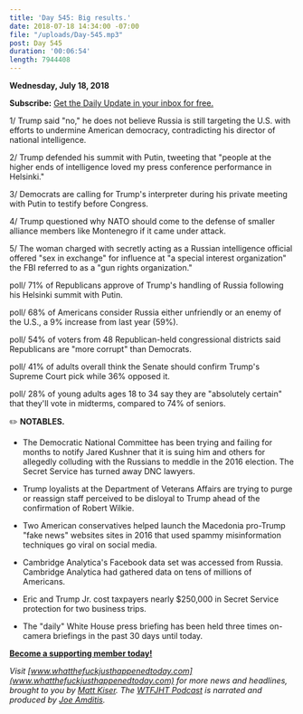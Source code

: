 ```yaml
---
title: 'Day 545: Big results.'
date: 2018-07-18 14:34:00 -07:00
file: "/uploads/Day-545.mp3"
post: Day 545
duration: '00:06:54'
length: 7944408
---
```


**Wednesday, July 18, 2018**

**Subscribe:** [Get the Daily Update in your inbox for free.](https://whatthefuckjusthappenedtoday.com/subscribe/)

1/ Trump said "no," he does not believe Russia is still targeting the U.S. with efforts to undermine American democracy, contradicting his director of national intelligence.

2/ Trump defended his summit with Putin, tweeting that "people at the higher ends of intelligence loved my press conference performance in Helsinki."

3/ Democrats are calling for Trump's interpreter during his private meeting with Putin to testify before Congress.

4/ Trump questioned why NATO should come to the defense of smaller alliance members like Montenegro if it came under attack.

5/ The woman charged with secretly acting as a Russian intelligence official offered "sex in exchange" for influence at "a special interest organization" the FBI referred to as a "gun rights organization."

poll/ 71% of Republicans approve of Trump's handling of Russia following his Helsinki summit with Putin.

poll/ 68% of Americans consider Russia either unfriendly or an enemy of the U.S., a 9% increase from last year (59%).

poll/ 54% of voters from 48 Republican-held congressional districts said Republicans are "more corrupt" than Democrats.

poll/ 41% of adults overall think the Senate should confirm Trump's Supreme Court pick while 36% opposed it.

poll/ 28% of young adults ages 18 to 34 say they are "absolutely certain" that they'll vote in midterms, compared to 74% of seniors.

✏️ **NOTABLES.**

* The Democratic National Committee has been trying and failing for months to notify Jared Kushner that it is suing him and others for allegedly colluding with the Russians to meddle in the 2016 election. The Secret Service has turned away DNC lawyers.

* Trump loyalists at the Department of Veterans Affairs are trying to purge or reassign staff perceived to be disloyal to Trump ahead of the confirmation of Robert Wilkie.

* Two American conservatives helped launch the Macedonia pro-Trump "fake news" websites sites in 2016 that used spammy misinformation techniques go viral on social media.

* Cambridge Analytica's Facebook data set was accessed from Russia. Cambridge Analytica had gathered data on tens of millions of Americans.

* Eric and Trump Jr. cost taxpayers nearly $250,000 in Secret Service protection for two business trips.

* The "daily" White House press briefing has been held three times on-camera briefings in the past 30 days until today.

**[Become a supporting member today!](https://whatthefuckjusthappenedtoday.com/membership/?utm_source=2017\+Donors&utm_campaign=8dccd905d9-&utm_medium=email&utm_term=0_3bd36f654c-8dccd905d9-169730397)**

*Visit [www.whatthefuckjusthappenedtoday.com](www.whatthefuckjusthappenedtoday.com) for more news and headlines, brought to you by [Matt Kiser](https://twitter.com/Matt_Kiser). The [WTFJHT Podcast](https://whatthefuckjusthappenedtoday.com/podcasts/) is narrated and produced by [Joe Amditis](https://twitter.com/jsamditis).*